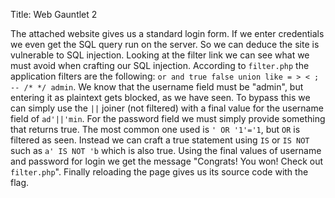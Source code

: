 Title: Web Gauntlet 2

The attached website gives us a standard login form. If we enter credentials we even get the SQL query run on the server. 
So we can deduce the site is vulnerable to SQL injection.
Looking at the filter link we can see what we must avoid when crafting our SQL injection.
According to `filter.php` the application filters are the following: `or and true false union like = > < ; -- /* */ admin`.
We know that the username field must be "admin", but entering it as plaintext gets blocked, as we have seen. To bypass this we can simply use the `||` joiner (not filtered) with a final value for the username field of `ad'||'min`.
For the password field we must simply provide something that returns true. The most common one used is `' OR '1'='1`, but `OR` is filtered as seen. Instead we can craft a true statement using `IS` or `IS NOT` such as `a' IS NOT 'b` which is also true.
Using the final values of username and password for login we get the message "Congrats! You won! Check out `filter.php`".
Finally reloading the page gives us its source code with the flag.
